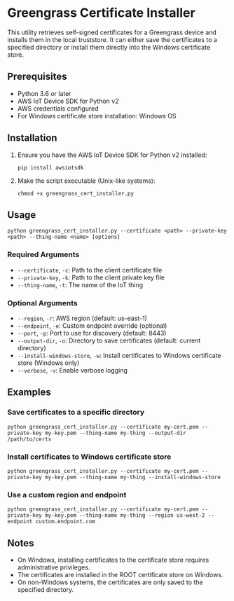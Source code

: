 # Greengrass Certificate Installer

This utility retrieves self-signed certificates for a Greengrass device and installs them in the local truststore. It can either save the certificates to a specified directory or install them directly into the Windows certificate store.

## Prerequisites

- Python 3.6 or later
- AWS IoT Device SDK for Python v2
- AWS credentials configured
- For Windows certificate store installation: Windows OS

## Installation

1. Ensure you have the AWS IoT Device SDK for Python v2 installed:
   ```
   pip install awsiotsdk
   ```

2. Make the script executable (Unix-like systems):
   ```
   chmod +x greengrass_cert_installer.py
   ```

## Usage

```
python greengrass_cert_installer.py --certificate <path> --private-key <path> --thing-name <name> [options]
```

### Required Arguments

- `--certificate`, `-c`: Path to the client certificate file
- `--private-key`, `-k`: Path to the client private key file
- `--thing-name`, `-t`: The name of the IoT thing

### Optional Arguments

- `--region`, `-r`: AWS region (default: us-east-1)
- `--endpoint`, `-e`: Custom endpoint override (optional)
- `--port`, `-p`: Port to use for discovery (default: 8443)
- `--output-dir`, `-o`: Directory to save certificates (default: current directory)
- `--install-windows-store`, `-w`: Install certificates to Windows certificate store (Windows only)
- `--verbose`, `-v`: Enable verbose logging

## Examples

### Save certificates to a specific directory

```
python greengrass_cert_installer.py --certificate my-cert.pem --private-key my-key.pem --thing-name my-thing --output-dir /path/to/certs
```

### Install certificates to Windows certificate store

```
python greengrass_cert_installer.py --certificate my-cert.pem --private-key my-key.pem --thing-name my-thing --install-windows-store
```

### Use a custom region and endpoint

```
python greengrass_cert_installer.py --certificate my-cert.pem --private-key my-key.pem --thing-name my-thing --region us-west-2 --endpoint custom.endpoint.com
```

## Notes

- On Windows, installing certificates to the certificate store requires administrative privileges.
- The certificates are installed in the ROOT certificate store on Windows.
- On non-Windows systems, the certificates are only saved to the specified directory.
